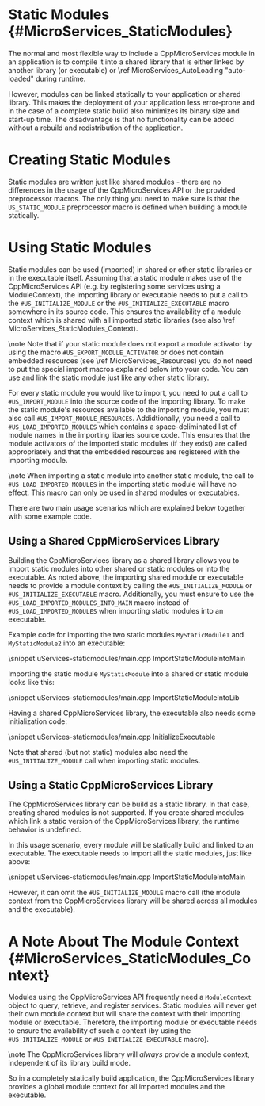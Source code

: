 Static Modules    {#MicroServices_StaticModules}
==============

The normal and most flexible way to include a CppMicroServices module in an application is to compile
it into a shared library that is either linked by another library (or executable) or
\ref MicroServices_AutoLoading "auto-loaded" during runtime.

However, modules can be linked statically to your application or shared library. This makes the deployment
of your application less error-prone and in the case of a complete static build also minimizes its binary
size and start-up time. The disadvantage is that no functionality can be added without a rebuild and
redistribution of the application.

# Creating Static Modules

Static modules are written just like shared modules - there are no differences in the usage of the
CppMicroServices API or the provided preprocessor macros. The only thing you need to make sure is that
the `US_STATIC_MODULE` preprocessor macro is defined when building a module statically.

# Using Static Modules

Static modules can be used (imported) in shared or other static libraries or in the executable itself.
Assuming that a static module makes use of the CppMicroServices API (e.g. by registering some services
using a ModuleContext), the importing library or executable needs to put a call to the `#US_INITIALIZE_MODULE`
or the `#US_INITIALIZE_EXECUTABLE` macro somewhere in its source code. This ensures the availability of
a module context which is shared with all imported static libraries (see also \ref MicroServices_StaticModules_Context).

\note Note that if your static module does not export a module activator by using the macro
`#US_EXPORT_MODULE_ACTIVATOR` or does not contain embedded resources (see \ref MicroServices_Resources) you
do not need to put the special import macros explained below into
your code. You can use and link the static module just like any other static library.

For every static module you would like to import, you need to put a call to `#US_IMPORT_MODULE` into the
source code of the importing library. To make the static module's resources available to the importing module,
you must also call `#US_IMPORT_MODULE_RESOURCES`. Addidtionally, you need a call to `#US_LOAD_IMPORTED_MODULES`
which contains a space-deliminated list of module names in the importing libaries source code. This ensures
that the module activators of the imported static modules (if they exist) are called appropriately and that
the embedded resources are registered with the importing module.

\note When importing a static module into another static module, the call to `#US_LOAD_IMPORTED_MODULES` in
the importing static module will have no effect. This macro can only be used in shared modules or executables.

There are two main usage scenarios which are explained below together with some example code.

## Using a Shared CppMicroServices Library

Building the CppMicroServices library as a shared library allows you to import static modules into other
shared or static modules or into the executable. As noted above, the importing shared module or executable
needs to provide a module context by calling the `#US_INITIALIZE_MODULE` or `#US_INITIALIZE_EXECUTABLE` macro.
Additionally, you must ensure to use the `#US_LOAD_IMPORTED_MODULES_INTO_MAIN` macro instead of
`#US_LOAD_IMPORTED_MODULES` when importing static modules into an executable.

Example code for importing the two static modules `MyStaticModule1` and `MyStaticModule2` into an executable:

\snippet uServices-staticmodules/main.cpp ImportStaticModuleIntoMain

Importing the static module `MyStaticModule` into a shared or static module looks like this:

\snippet uServices-staticmodules/main.cpp ImportStaticModuleIntoLib

Having a shared CppMicroServices library, the executable also needs some initialization code:

\snippet uServices-staticmodules/main.cpp InitializeExecutable

Note that shared (but not static) modules also need the `#US_INITIALIZE_MODULE` call when importing static modules.

## Using a Static CppMicroServices Library

The CppMicroServices library can be build as a static library. In that case, creating shared modules is not supported.
If you create shared modules which link a static version of the CppMicroServices library, the runtime behavior is
undefined.

In this usage scenario, every module will be statically build and linked to an executable. The executable needs to
import all the static modules, just like above:

\snippet uServices-staticmodules/main.cpp ImportStaticModuleIntoMain

However, it can omit the `#US_INITIALIZE_MODULE` macro call (the module context from the CppMicroServices library
will be shared across all modules and the executable).

# A Note About The Module Context    {#MicroServices_StaticModules_Context}

Modules using the CppMicroServices API frequently need a `ModuleContext` object to query, retrieve, and register services.
Static modules will never get their own module context but will share the context with their importing module or
executable. Therefore, the importing module or executable needs to ensure the availability of such a context (by using
the `#US_INITIALIZE_MODULE` or `#US_INITIALIZE_EXECUTABLE` macro).

\note The CppMicroServices library will *always* provide a module context, independent of its library build mode.

So in a completely statically build application, the CppMicroServices library provides a global module context for all
imported modules and the executable.
